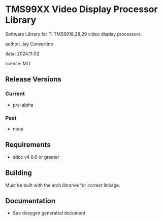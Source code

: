 # TMS99XX Video Display Processor Library

Software Library for TI TMS9918,28,29 video display processors.

author: Jay Convertino

data: 2024.11.02

license: MIT

## Release Versions
### Current
  - pre-alpha

### Past
  - none

## Requirements
  - sdcc v4.0.0 or greater

## Building

  Must be built with the arch libraries for correct linkage.

## Documentation

  - See doxygen generated document
